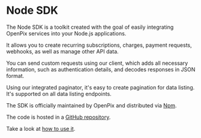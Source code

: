 # Node SDK

The Node SDK is a toolkit created with the goal of easily integrating OpenPix services into your Node.js applications.

It allows you to create recurring subscriptions, charges, payment requests, webhooks, as well as manage other API data.

You can send custom requests using our client, which adds all necessary information, such as authentication details, and decodes responses in JSON format.

Using our integrated paginator, it's easy to create pagination for data listing. It's supported on all data listing endpoints.

The SDK is officially maintained by OpenPix and distributed via [Npm](https://www.npmjs.com/).

The code is hosted in a [GitHub repository](https://github.com/woovibr/woovi-nodejs-sdk).

Take a look at [how to use it](./docs/usage.md).
